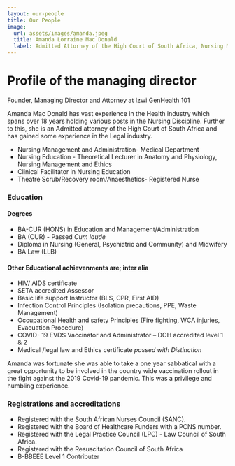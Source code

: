 ```yaml
---
layout: our-people
title: Our People
image: 
  url: assets/images/amanda.jpeg
  title: Amanda Lorraine Mac Donald 
  label: Admitted Attorney of the High Court of South Africa, Nursing Management/ Educator/ Administrator
---
```


# Profile of the managing director

Founder, Managing Director and Attorney at Izwi GenHealth 101

Amanda Mac Donald has vast experience in the Health industry which spans over 18 years holding various posts in the Nursing Discipline. Further to this, she is an Admitted attorney of the High Court of South Africa and has gained some experience in the Legal industry.

* Nursing Management and Administration- Medical Department
* Nursing Education - Theoretical Lecturer in Anatomy and Physiology, Nursing Management and Ethics
* Clinical Facilitator in Nursing Education
* Theatre Scrub/Recovery room/Anaesthetics- Registered Nurse

### Education

#### Degrees
* BA-CUR (HONS) in Education and Management/Administration
* BA (CUR) - Passed *Cum laude*
* Diploma in Nursing (General, Psychiatric and Community) and Midwifery
* BA Law (LLB) 

#### Other Educational achievenments are; inter alia
* HIV/ AIDS certificate
* SETA accredited Assessor
* Basic life support Instructor (BLS, CPR, First AID)
* Infection Control Principles (Isolation precautions, PPE, Waste Management)
* Occupational Health and safety Principles (Fire fighting, WCA injuries, Evacuation Procedure)
* COVID- 19 EVDS Vaccinator and Administrator – DOH accredited level 1 & 2
* Medical /legal law and Ethics certificate *passed with Distinction*

Amanda was fortunate she was able to take a one year sabbatical with a great opportunity to be involved in the country wide vaccination rollout in the fight against the 2019 Covid-19 pandemic. This was a privilege and humbling experience.

### Registrations and accreditations
* Registered with the South African Nurses Council (SANC).
* Registered with the Board of Healthcare Funders with a PCNS number.
* Registered with the Legal Practice Council (LPC) - Law Council of South Africa.
* Registered with the Resuscitation Council of South Africa
* B-BBEEE Level 1 Contributer
